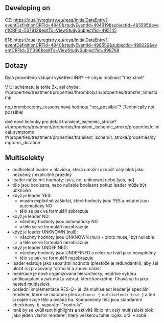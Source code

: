 Developing on
-------------

CZ:
https://qualityregistry.eu/resq/InitialDataEntry?eventDefinitionCRFId=4840&studyEventId=494919&subjectId=495585&eventCRFId=507812&exitTo=ViewStudySubject?id=495145

EN:
https://qualityregistry.eu/resq/InitialDataEntry?eventDefinitionCRFId=4840&studyEventId=498559&subjectId=499229&eventCRFId=511386&exitTo=ViewStudySubject?id=498788


Dotazy
------

Bylo provedeno vstupní vyšetření INR?
--> chybí možnost "neznámé"

V UI schématu je tohle 2x, asi chyba:
#/properties/treatment/properties/thrombolysis/properties/transfer_timestamp

no_thrombectomy_reasons
nová hodnota "not_possible"? (Technically not possible)

dvě nové kolonky pro detail transient_ischemic_stroke?
#/properties/treatment/properties/transient_ischemic_stroke/properties/clinical_symptoms
#/properties/treatment/properties/transient_ischemic_stroke/properties/symptoms_duration


Multiselekty
------------

- multiselect leader = hlavička, která umožní označit celý blok jako neznámý / explicitně prázdný
- leader může mít hodnoty: [yes, no, unknown] nebo [yes, no]
- tělo jsou booleans, nebo nullable booleans pokud leader může být unknown
- když je leader YES:
  - musím explicitně zaškrtat, které hodnoty jsou YES a ostatní jsou automaticky NO
  - tělo se pak ve formuláři zobrazuje
- když je leader NO:
  - všechny hodnoty jsou automaticky NO
  - a tělo se ve formuláři nezobrazuje
- když je leader UNKNOWN (null):
  - všechny hodnoty jsou UNKNOWN (null) - proto musejí být nullable
  - a tělo se ve formuláři nezobrazuje
- když je leader UNDEFINED:
  - všechny hodnoty jsou UNDEFINED a celek se tváří jako nevyplněný
  - tělo se pak ve formuláři nezobrazuje
- leader existuje jako separátní hodnota (přestože je redundantní), aby šel uložit rozpracovaný formulář a znovu načíst
- medikace je nově organizovaná hierarchicky, nejdříve vyberu antikoagulant a
  pak můžu vybrat, které konkrétně. Chová se to jako nested multiselekt.
- poslední implementace RES-Q+ je, že multiselect leader je speciální renderer,
  které se matchne přes `options: { multiselect: true }` a ten si najde svoje tělo
  a ovládá ho. Komponenty těla jsou standardní checkboxy, tj. separátní "controls".
- mně by se kvůli text highlights a aktivitě líbilo mít celý multiselekt blok
  jako jeden vlastní renderer, který veškerou tuhle logiku drží v sobě
